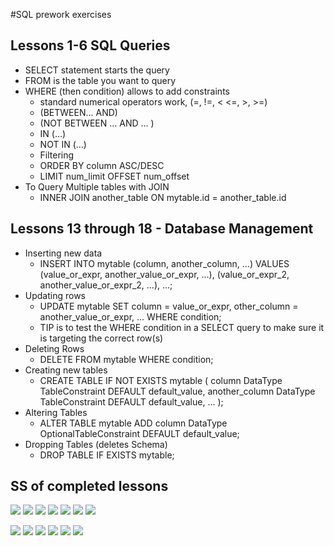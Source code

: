 #SQL prework exercises

## Lessons 1-6 SQL Queries

- SELECT statement starts the query
- FROM is the table you want to query
- WHERE (then condition) allows to add constraints
  - standard numerical operators work, (=, !=, < <=, >, >=)
  - (BETWEEN... AND)
  - (NOT BETWEEN … AND … )
  - IN (…)
  - NOT IN (…)
  - Filtering
  - ORDER BY column ASC/DESC
  - LIMIT num_limit OFFSET num_offset
- To Query Multiple tables with JOIN
  - INNER JOIN another_table 
    ON mytable.id = another_table.id

## Lessons 13 through 18 - Database Management

- Inserting new data
   - INSERT INTO mytable
(column, another_column, …)
VALUES (value_or_expr, another_value_or_expr, …),
      (value_or_expr_2, another_value_or_expr_2, …),
      …;
- Updating rows
  - UPDATE mytable
SET column = value_or_expr, 
    other_column = another_value_or_expr, 
    …
WHERE condition;
  - TIP is to test the WHERE condition in a SELECT query to make sure it is targeting the correct row(s)
- Deleting Rows
  - DELETE FROM mytable
WHERE condition;
- Creating new tables
  - CREATE TABLE IF NOT EXISTS mytable (
    column DataType TableConstraint DEFAULT default_value,
    another_column DataType TableConstraint DEFAULT default_value,
    …
);
- Altering Tables
  - ALTER TABLE mytable
ADD column DataType OptionalTableConstraint 
    DEFAULT default_value;
- Dropping Tables (deletes Schema)
  - DROP TABLE IF EXISTS mytable;

## SS of completed lessons


![](Assets/SQLExercise1.png)
![](Assets/SQLExercise1.png)
![](Assets/SQLExercise2.png)
![](Assets/SQLExercise3.png)
![](Assets/SQLExercise4.png)
![](Assets/SQLExercise5.png)
![](Assets/SQLExercise6.png)

![](Assets/SQLExercise13.png)
![](Assets/SQLExercise14.png)
![](Assets/SQLExercise15.png)
![](Assets/SQLExercise16.png)
![](Assets/SQLExercise17.png)
![](Assets/SQLExercise18.png)